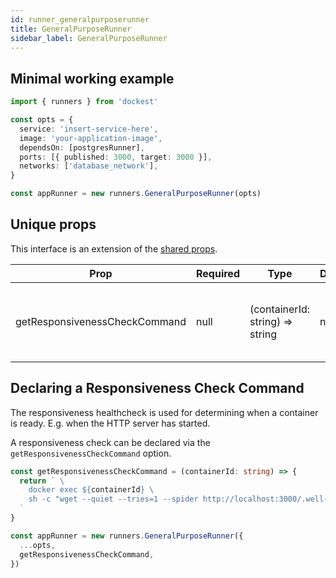 ```yaml
---
id: runner_generalpurposerunner
title: GeneralPurposeRunner
sidebar_label: GeneralPurposeRunner
---
```


## Minimal working example

```ts
import { runners } from 'dockest'

const opts = {
  service: 'insert-service-here',
  image: 'your-application-image',
  dependsOn: [postgresRunner],
  ports: [{ published: 3000, target: 3000 }],
  networks: ['database_network'],
}

const appRunner = new runners.GeneralPurposeRunner(opts)
```

## Unique props

This interface is an extension of the [shared props](runner_sharedprops).

| Prop                          | Required | Type                            | Default | Description                                                    |
| ----------------------------- | -------- | ------------------------------- | ------- | -------------------------------------------------------------- |
| getResponsivenessCheckCommand | null     | (containerId: string) => string | null    | Declare a function that returns a responsiveness check command |

## Declaring a Responsiveness Check Command

The responsiveness healthcheck is used for determining when a container is ready. E.g. when the HTTP server has started.

A responsiveness check can be declared via the `getResponsivenessCheckCommand` option.

```ts
const getResponsivenessCheckCommand = (containerId: string) => {
  return ` \
    docker exec ${containerId} \
    sh -c "wget --quiet --tries=1 --spider http://localhost:3000/.well-known/healthcheck" \
  `
}

const appRunner = new runners.GeneralPurposeRunner({
  ...opts,
  getResponsivenessCheckCommand,
})
```
